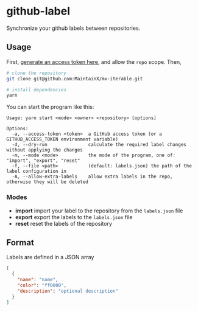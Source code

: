 # github-label

Synchronize your github labels between repositories.

## Usage

First, [generate an access token here](https://github.com/settings/tokens), and allow the `repo` scope. Then,

```bash
# clone the repository
git clone git@github.com:MaintainX/mx-iterable.git

# install dependencies
yarn
```

You can start the program like this:

```
Usage: yarn start <mode> <owner> <repository> [options]

Options:
  -a, --access-token <token>  a GitHub access token (or a GITHUB_ACCESS_TOKEN environment variable)
  -d, --dry-run               calculate the required label changes without applying the changes
  -m, --mode <mode>           the mode of the program, one of: "import", "export", "reset"
  -f, --file <path>           (default: labels.json) the path of the label configuration in
  -A, --allow-extra-labels    allow extra labels in the repo, otherwise they will be deleted
```

### Modes

- **import** import your label to the repository from the `labels.json` file
- **export** export the labels to the `labels.json` file
- **reset** reset the labels of the repository

## Format

Labels are defined in a JSON array

```json
[
  {
    "name": "name",
    "color": "ff0000",
    "description": "optional description"
  }
]
```

